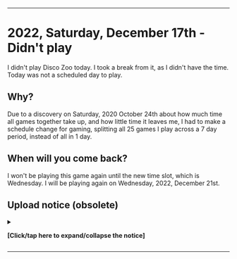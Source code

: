 
***

# 2022, Saturday, December 17th - Didn't play

I didn't play Disco Zoo today. I took a break from it, as I didn't have the time. Today was not a scheduled day to play.

## Why?

Due to a discovery on Saturday, 2020 October 24th about how much time all games together take up, and how little time it leaves me, I had to make a schedule change for gaming, splitting all 25 games I play across a 7 day period, instead of all in 1 day.

## When will you come back?

I won't be playing this game again until the new time slot, which is Wednesday. I will be playing again on Wednesday, 2022, December 21st.

## Upload notice (obsolete)

<details><summary><p><b>[Click/tap here to expand/collapse the notice]</b></p></summary>

**Section to be removed on 2023, January 1st**

Starting with a decision on 2022, Thursday, July 21st, I will no longer be uploading Git-image part A files to GitHub on a daily/weekly basis. I am making a transition. Images from 2022 July 27th and onward will not be uploaded here.

This decision was reversed on 2022, Wednesday, October 12th. Data began being uploaded again, and as of 2022, Wednesday, October 19th, the repository is back up to date.

</details>

***
